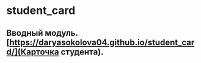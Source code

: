 # student_card
## Вводный модуль. [https://daryasokolova04.github.io/student_card/](Карточка студента).
